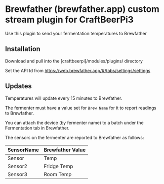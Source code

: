 # Brewfather (brewfather.app) custom stream plugin for CraftBeerPi3

Use this plugin to send your fermentation temperatures to Brewfather

## Installation

Download and pull into the [craftbeerpi]/modules/plugins/ directory

Set the API Id from https://web.brewfather.app/#/tabs/settings/settings

## Updates

Temperatures will update every 15 minutes to Brewfather.

The fermenter must have a value set for `Brew Name` for it to report readings to Brewfather.

You can attach the device (by fermenter name) to a batch under the Fermentation tab in Brewfather.

The sensors on the fermenter are reported to Brewfather as follows:

|SensorName|Brewfather Value|
|----------|----------------|
|Sensor|Temp|
|Sensor2|Fridge Temp|
|Sensor3|Room Temp|
